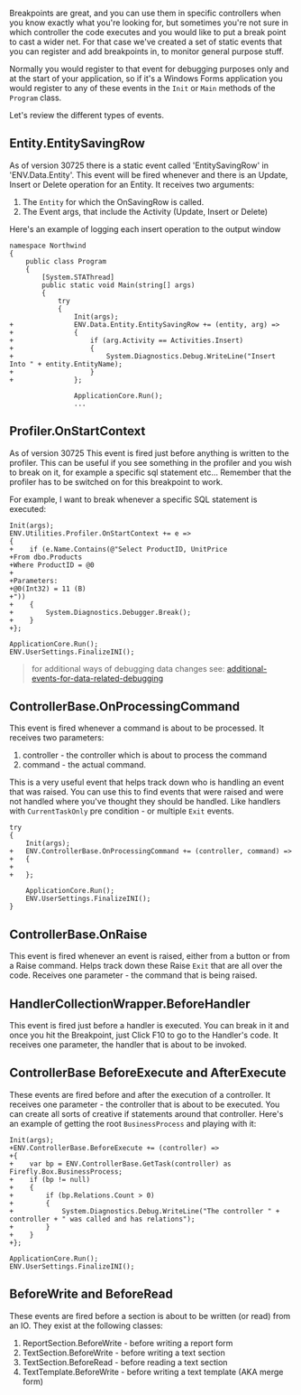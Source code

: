 Breakpoints are great, and you can use them in specific controllers when you know exactly what you're looking for, but sometimes you're not sure in which controller the code executes and you would like to put a break point to cast a wider net. 
For that case we've created a set of static events that you can register and add breakpoints in, to monitor general purpose stuff.

Normally you would register to that event for debugging purposes only and at the start of your application, so if it's a Windows Forms application you would register to any of these events in the `Init` or `Main` methods of the `Program` class.

Let's review the different types of events.
## Entity.EntitySavingRow
As of version 30725 there is a static event called 'EntitySavingRow' in 'ENV.Data.Entity'. This event will be fired whenever and there is an Update, Insert or Delete operation for an Entity.
It receives two arguments:
1. The `Entity` for which the OnSavingRow is called.
2. The Event args, that include the Activity (Update, Insert or Delete)

Here's an example of logging each insert operation to the output window
```csdiff
namespace Northwind
{
    public class Program
    {
        [System.STAThread]
        public static void Main(string[] args)
        {
            try
            {
                Init(args);
+               ENV.Data.Entity.EntitySavingRow += (entity, arg) =>
+               {
+                   if (arg.Activity == Activities.Insert)
+                   {
+                       System.Diagnostics.Debug.WriteLine("Insert Into " + entity.EntityName);
+                   }
+               };

                ApplicationCore.Run();
                ...
```

## Profiler.OnStartContext
As of version 30725
This event is fired just before anything is written to the profiler. This can be useful if you see something in the profiler and you wish to break on it, for example a specific sql statement etc...
Remember that the profiler has to be switched on for this breakpoint to work.

For example, I want to break whenever a specific SQL statement is executed:
```csdiff
Init(args);
ENV.Utilities.Profiler.OnStartContext += e =>
{
+    if (e.Name.Contains(@"Select ProductID, UnitPrice 
+From dbo.Products 
+Where ProductID = @0
+
+Parameters:
+@0(Int32) = 11 (B)
+"))
+    {
+        System.Diagnostics.Debugger.Break();
+    }
+};

ApplicationCore.Run();
ENV.UserSettings.FinalizeINI();
```
> for additional ways of debugging data changes see: [additional-events-for-data-related-debugging](additional-events-for-data-related-debugging.html)


## ControllerBase.OnProcessingCommand
This event is fired whenever a command is about to be processed.
It receives two parameters:
1. controller - the controller which is about to process the command
2. command - the actual command.

This is a very useful event that helps track down who is handling an event that was raised. You can use this to find events that were raised and were not handled where you've thought they should be handled. Like handlers with `CurrentTaskOnly` pre condition - or multiple `Exit` events.
```csdiff
try
{
    Init(args);
+   ENV.ControllerBase.OnProcessingCommand += (controller, command) =>
+   {
+
+   };

    ApplicationCore.Run();
    ENV.UserSettings.FinalizeINI();
}
```

## ControllerBase.OnRaise
This event is fired whenever an event is raised, either from a button or from a Raise command. Helps track down these Raise `Exit` that are all over the code.
Receives one parameter - the command that is being raised.

## HandlerCollectionWrapper.BeforeHandler
This event is fired just before a handler is executed. You can break in it and once you hit the Breakpoint, just Click F10 to go to the Handler's code.
It receives one parameter, the handler that is about to be invoked.

## ControllerBase BeforeExecute and AfterExecute
These events are fired before and after the execution of a controller. 
It receives one parameter - the controller that is about to be executed. You can create all sorts of creative if statements around that controller.
Here's an example of getting the root `BusinessProcess` and playing with it:
```csdiff
Init(args);
+ENV.ControllerBase.BeforeExecute += (controller) =>
+{
+    var bp = ENV.ControllerBase.GetTask(controller) as Firefly.Box.BusinessProcess;
+    if (bp != null)
+    {
+        if (bp.Relations.Count > 0)
+        {
+            System.Diagnostics.Debug.WriteLine("The controller " + controller + " was called and has relations");
+        }
+    }
+};

ApplicationCore.Run();
ENV.UserSettings.FinalizeINI();
```

## BeforeWrite and BeforeRead
These events are fired before a section is about to be written (or read) from an IO.
They exist at the following classes:
1. ReportSection.BeforeWrite - before writing a report form
2. TextSection.BeforeWrite - before writing a text section
3. TextSection.BeforeRead - before reading a text section
4. TextTemplate.BeforeWrite - before writing a text template (AKA merge form)

